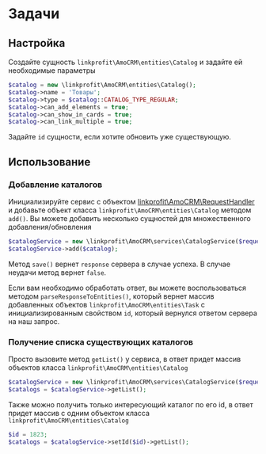 # Задачи

## Настройка
Создайте сущность `linkprofit\AmoCRM\entities\Catalog` и задайте ей необходимые параметры

```php
$catalog = new \linkprofit\AmoCRM\entities\Catalog();
$catalog->name = 'Товары';
$catalog->type = $catalog::CATALOG_TYPE_REGULAR;
$catalog->can_add_elements = true;
$catalog->can_show_in_cards = true;
$catalog->can_link_multiple = true;
```

Задайте `id` сущности, если хотите обновить уже существующую.

## Использование

### Добавление каталогов
Инициализируйте сервис с объектом [linkprofit\AmoCRM\RequestHandler](/docs/request.md) и добавьте объект класса `linkprofit\AmoCRM\entities\Catalog` методом `add()`.
Вы можете добавить несколько сущностей для множественного добавления/обновления

```php
$catalogService = new \linkprofit\AmoCRM\services\CatalogService($request);
$catalogService->add($catalog);
```

Метод `save()` вернет `response` сервера в случае успеха. В случае неудачи метод вернет `false`.

Если вам необходимо обработать ответ, вы можете воспользоваться методом `parseResponseToEntities()`, который вернет массив добавленных объектов `linkprofit\AmoCRM\entities\Task` с инициализированным свойством `id`, который вернулся ответом сервера на наш запрос.

### Получение списка существующих каталогов
Просто вызовите метод `getList()` у сервиса, в ответ придет массив объектов класса `linkprofit\AmoCRM\entities\Catalog`
```php
$catalogService = new \linkprofit\AmoCRM\services\CatalogService($request);
$catalogs = $catalogService->getList();
```

Также можно получить только интересующий каталог по его id, в ответ придет массив с одним объектом класса `linkprofit\AmoCRM\entities\Catalog`
```php
$id = 1823;
$catalogs = $catalogService->setId($id)->getList();
```
